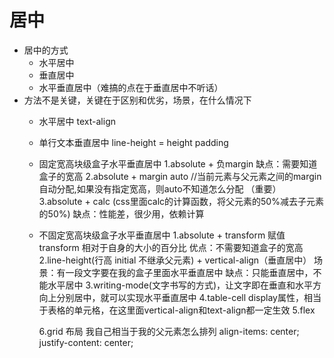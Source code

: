 # 居中

- 居中的方式
    - 水平居中
    - 垂直居中
    - 水平垂直居中（难搞的点在于垂直居中不听话）
- 方法不是关键，关键在于区别和优劣，场景，在什么情况下
    - 水平居中 text-align
    - 单行文本垂直居中 line-height = height padding
    - 固定宽高块级盒子水平垂直居中 
        1.absolute + 负margin 
        缺点：需要知道盒子的宽高
        2.absolute + margin auto //当前元素与父元素之间的margin自动分配,如果没有指定宽高，则auto不知道怎么分配 （重要）
        3.absolute + calc (css里面calc的计算函数，将父元素的50%减去子元素的50%)
            缺点：性能差，很少用，依赖计算

        
    - 不固定宽高块级盒子水平垂直居中 
        1.absolute + transform 赋值
            transform 相对于自身的大小的百分比
            优点：不需要知道盒子的宽高
        2.line-height(行高 initial 不继承父元素) + vertical-align（垂直居中）
            场景：有一段文字要在我的盒子里面水平垂直居中
            缺点：只能垂直居中，不能水平居中
        3.writing-mode(文字书写的方式)，让文字即在垂直和水平方向上分别居中，就可以实现水平垂直居中
        4.table-cell 
            display属性，相当于表格的单元格，在这里面vertical-align和text-align都一定生效
        5.flex
            
        6.grid 布局
            我自己相当于我的父元素怎么排列
            align-items: center;
            justify-content: center;

